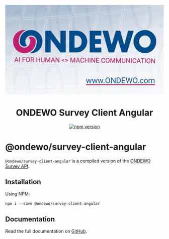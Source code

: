 <!-- NOTE: THIS IS THE README FOR NPM; GITHUB README IN .github-FOLDER -->

<p align="center">
  <a href="https://www.ondewo.com">
    <img alt="ONDEWO Logo" src="https://raw.githubusercontent.com/ondewo/ondewo-logos/master/github/ondewo_logo_github_2.png"/>
  </a>
  <h1 align="center">
    ONDEWO Survey Client Angular
  </h1>
  <p align="center">
    <a href="https://badge.fury.io/js/%40ondewo%2Fsurvey-client-angular"><img src="https://badge.fury.io/js/%40ondewo%2Fsurvey-client-angular.svg" alt="npm version" height="18"></a>
  </p>
</p>

# @ondewo/survey-client-angular

`@ondewo/survey-client-angular` is a compiled version of the [ONDEWO Survey API](https://github.com/ondewo/ondewo-survey-api).

## Installation

Using NPM:

```shell
npm i --save @ondewo/survey-client-angular
```

## Documentation

Read the full documentation on [GitHub](https://github.com/ondewo/ondewo-survey-client-angular).
